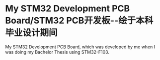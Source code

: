 # My STM32 Development PCB Board/STM32 PCB开发板--绘于本科毕业设计期间
My STM32 Development PCB Board, which was developed by me when I was doing my Bachelor Thesis using STM32-F103.
